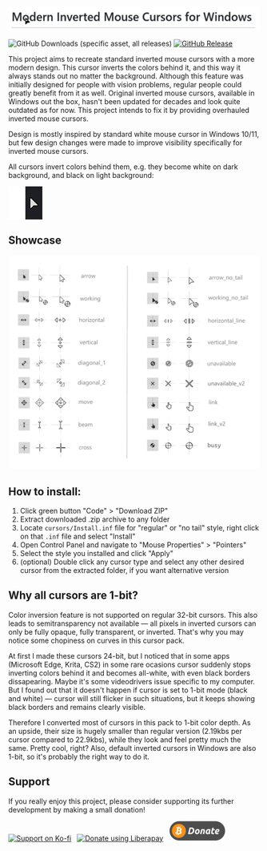 <img alt="Modern Inverted Mouse Cursors for Windows" src="./screenshots/title.png" />

![GitHub Downloads (specific asset, all releases)](https://img.shields.io/github/downloads/emvaized/modern_inverted_mouse_cursors/total?label=total+downloads)
[![GitHub Release](https://img.shields.io/github/v/release/emvaized/modern_inverted_mouse_cursors?&label=latest+release)](https://github.com/emvaized/modern_inverted_mouse_cursors/releases)

This project aims to recreate standard inverted mouse cursors with a more modern design. This cursor inverts the colors behind it, and this way it always stands out no matter the background. Although this feature was initially designed for people with vision problems, regular people could greatly benefit from it as well. Original inverted mouse cursors, available in Windows out the box, hasn't been updated for decades and look quite outdated as for now. This project intends to fix it by providing overhauled inverted mouse cursors. 

Design is mostly inspired by standard white mouse cursor in Windows 10/11, but few design changes were made to improve visibility specifically for inverted mouse cursors.

All cursors invert colors behind them, e.g. they become white on dark background, and black on light background: &nbsp;

<img src="./screenshots/illustration_of_inversion.gif" align="top"/>

## Showcase
<img src="./screenshots/all_cursors_no_title.png" />

## How to install: 
1. Click green button "Code" > "Download ZIP"
2. Extract downloaded .zip archive to any folder
3. Locate `cursors/Install.inf` file for "regular" or "no tail" style, right click on that `.inf` file and select "Install"
3. Open Control Panel and navigate to "Mouse Properties" > "Pointers"
4. Select the style you installed and click "Apply"
5. (optional) Double click any cursor type and select any other desired cursor from the extracted folder, if you want alternative version


## Why all cursors are 1-bit?
Color inversion feature is not supported on regular 32-bit cursors. This also leads to semitransparency not available — all pixels in inverted cursors can only be fully opaque, fully transparent, or inverted. That's why you may notice some chopiness on curves in this cursor pack.

At first I made these cursors 24-bit, but I noticed that in some apps (Microsoft Edge, Krita, CS2) in some rare ocasions cursor suddenly stops inverting colors behind it and becomes all-white, with even black borders dissapearing. Maybe it's some videodrivers issue specific to my computer. But I found out that it doesn't happen if cursor is set to 1-bit mode (black and white) — cursor will still flicker in such situations, but it keeps showing black borders and remains clearly visible. 

Therefore I converted most of cursors in this pack to 1-bit color depth. As an upside, their size is hugely smaller than regular version (2.19kbs per cursor compared to 22.9kbs), while they look and feel pretty much the same. Pretty cool, right? Also, default inverted cursors in Windows are also 1-bit, so it's probably the right way to do it. 


## Support
If you really enjoy this project, please consider supporting its further development by making a small donation! 

<a href="https://ko-fi.com/emvaized"><img src="https://cdn.prod.website-files.com/5c14e387dab576fe667689cf/64f1a9ddd0246590df69ea0b_kofi_long_button_red%25402x-p-800.png" alt="Support on Ko-fi" height="40"></a> &nbsp; <a href="https://liberapay.com/emvaized/donate"><img alt="Donate using Liberapay" src="https://liberapay.com/assets/widgets/donate.svg" height="40"></a> &nbsp; <a href="https://emvaized.github.io/donate/bitcoin/"><img src="https://github.com/emvaized/emvaized.github.io/blob/main/donate/bitcoin/assets/bitcoin-donate-button.png?raw=true" alt="Donate Bitcoin" height="40" /></a>
